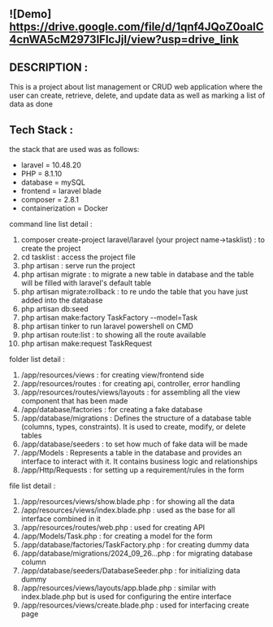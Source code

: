 ## ![Demo] https://drive.google.com/file/d/1qnf4JQoZ0oaIC4cnWA5cM2973lFlcJjI/view?usp=drive_link

## DESCRIPTION : 
This is a project about list management or CRUD web application where the user can create, retrieve, delete, and update data as well as marking a list of data as done

## Tech Stack :
the stack that are used was as follows:
- laravel = 10.48.20
- PHP = 8.1.10
- database = mySQL
- frontend = laravel blade
- composer = 2.8.1
- containerization = Docker

command line list detail :
1. composer create-project laravel/laravel (your project name->tasklist) : to create the project
2. cd tasklist : access the project file
3. php artisan : serve run the project
4. php artisan migrate : to migrate a new table in database and the table will be filled with laravel's default table
5. php artisan migrate:rollback : to re undo the table that you have just added into the database
6. php artisan db:seed
7. php artisan make:factory TaskFactory --model=Task
8. php artisan tinker to run laravel powershell on CMD
9. php artisan route:list : to showing all the route available
10. php artisan make:request TaskRequest

folder list detail :
1. /app/resources/views : for creating view/frontend side
2. /app/resources/routes : for creating api, controller, error handling
3. /app/resources/routes/views/layouts : for assembling all the view component that has been made
4. /app/database/factories : for creating a fake database
5. /app/database/migrations : Defines the structure of a database table (columns, types, constraints). It is used to create, modify, or delete tables
6. /app/database/seeders : to set how much of fake data will be made
7. /app/Models : Represents a table in the database and provides an interface to interact with it. It contains business logic and relationships 
8. /app/Http/Requests : for setting up a requirement/rules in the form
 
file list detail :
1. /app/resources/views/show.blade.php : for showing all the data   
2. /app/resources/views/index.blade.php : used as the base for all interface combined in it
3. /app/resources/routes/web.php : used for creating API
4. /app/Models/Task.php : for creating a model for the form
5. /app/database/factories/TaskFactory.php : for creating dummy data
6. /app/database/migrations/2024_09_26...php : for migrating database column
7. /app/database/seeders/DatabaseSeeder.php : for initializing data dummy
8. /app/resources/views/layouts/app.blade.php : similar with index.blade.php but is used for configuring the entire interface
9. /app/resources/views/create.blade.php : used for interfacing create page